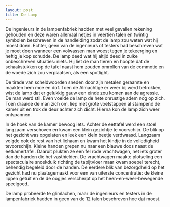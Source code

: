 ```yaml
---
layout: post
title: De Lamp
---
```


De ingenieurs in de lampenfabriek hadden met veel gevallen rekening gehouden en deze waren allemaal netjes in veertien talen en twintig symbolen beschreven in de handleiding zodat de lamp zou weten wat hij moest doen. 
Echter, geen van de ingenieurs of testers had beschreven wat je moet doen wanneer een volwassen man woest tegen je tekeerging en heftig je kop schudde. De lamp deed wat hij altijd deed in zulke onbeschreven situaties: niets. Hij liet de man tieren en hoopte dat de schaakstukken op de tafel naast hem zouden omrollen van de commotie en de woede zich zou verplaatsen, als een spotlight. 

De tirade van scheldwoorden sneden door zijn metalen geraamte en maakten hem moe en dof. Toen de Almachtige er weer bij werd betrokken, wist de lamp dat er gelukkig gauw een einde zou komen aan de agressie. De man werd stil. Even voelde de lamp de hete onrustige adem nog op zich. Toen draaide de man zich om, liep met grote voetstappen al stampend de kamer uit en trok de deur achter zich dicht. Hierna kon de lamp zich weer ontspannen.

 In de hoek van de kamer bewoog iets. Achter de eettafel werd een stoel langzaam verschoven en kwam een klein gezichtje te voorschijn. De blik op het gezicht was opgelaten en leek een klein beetje verdwaasd. Langzaam volgde ook de rest van het lichaam en kwam het kindje in de volledigheid tevoorschijn. Kleine handen
 grepen nu naar een blauwe doos naast de eetkamertafel. Daaruit plukten ze een fel rode vrachtwagen, net iets groter dan de handen die het vasthielden. De vrachtwagen maakte plotseling een spectaculaire snoekduik richting de tapijtvloer maar kwam soepel terecht, behendig begeleid door de handen. De eerdere blik van bezorgdheid op het gezicht had nu plaatsgemaakt voor een van uiterste concentratie: de kleine lippen getuit en de de oogjes verscherpt op het heen-en-weer-bewegende speelgoed. 

De lamp probeerde te glimlachen, maar de ingenieurs en testers in de lampenfabriek hadden in geen van de 12 talen beschreven hoe dat moest.
